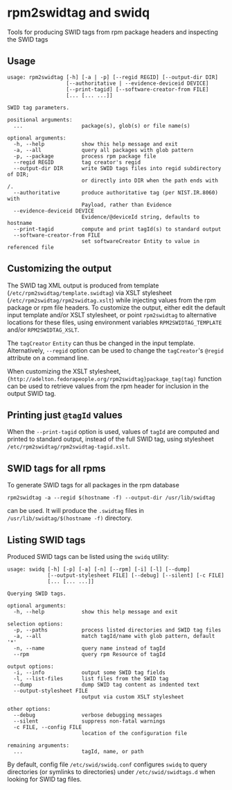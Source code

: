 # rpm2swidtag and swidq

Tools for producing SWID tags from rpm package headers and inspecting the SWID tags

## Usage

```
usage: rpm2swidtag [-h] [-a | -p] [--regid REGID] [--output-dir DIR]
                   [--authoritative | --evidence-deviceid DEVICE]
                   [--print-tagid] [--software-creator-from FILE]
                   [... [... ...]]

SWID tag parameters.

positional arguments:
  ...                   package(s), glob(s) or file name(s)

optional arguments:
  -h, --help            show this help message and exit
  -a, --all             query all packages with glob pattern
  -p, --package         process rpm package file
  --regid REGID         tag creator's regid
  --output-dir DIR      write SWID tags files into regid subdirectory of DIR;
                        or directly into DIR when the path ends with /.
  --authoritative       produce authoritative tag (per NIST.IR.8060) with
                        Payload, rather than Evidence
  --evidence-deviceid DEVICE
                        Evidence/@deviceId string, defaults to hostname
  --print-tagid         compute and print tagId(s) to standard output
  --software-creator-from FILE
                        set softwareCreator Entity to value in referenced file
```

## Customizing the output

The SWID tag XML output is produced from template
(`/etc/rpm2swidtag/template.swidtag`) via XSLT stylesheet
(`/etc/rpm2swidtag/rpm2swidtag.xslt`) while injecting values from
the rpm package or rpm file headers.
To customize the output, either edit the default input template and/or
XSLT stylesheet, or point `rpm2swidtag` to alternative locations
for these files, using environment variables `RPM2SWIDTAG_TEMPLATE`
and/or `RPM2SWIDTAG_XSLT`.

The `tagCreator` `Entity` can thus be changed in the input template.
Alternatively, `--regid` option can be used to change the
`tagCreator`'s `@regid` attribute on a command line.

When customizing the XSLT stylesheet,
`{http://adelton.fedorapeople.org/rpm2swidtag}package_tag(tag)`
function can be used to retrieve values from the rpm header for
inclusion in the output SWID tag.

## Printing just `@tagId` values

When the `--print-tagid` option is used, values of `tagId` are
computed and printed to standard output, instead of the full
SWID tag, using stylesheet `/etc/rpm2swidtag/rpm2swidtag-tagid.xslt`.

## SWID tags for all rpms

To generate SWID tags for all packages in the rpm database

```
rpm2swidtag -a --regid $(hostname -f) --output-dir /usr/lib/swidtag
```

can be used. It will produce the `.swidtag` files in
`/usr/lib/swidtag/$(hostname -f)` directory.

## Listing SWID tags

Produced SWID tags can be listed using the `swidq` utility:

```
usage: swidq [-h] [-p] [-a] [-n] [--rpm] [-i] [-l] [--dump]
             [--output-stylesheet FILE] [--debug] [--silent] [-c FILE]
             [... [... ...]]

Querying SWID tags.

optional arguments:
  -h, --help            show this help message and exit

selection options:
  -p, --paths           process listed directories and SWID tag files
  -a, --all             match tagId/name with glob pattern, default '*'
  -n, --name            query name instead of tagId
  --rpm                 query rpm Resource of tagId

output options:
  -i, --info            output some SWID tag fields
  -l, --list-files      list files from the SWID tag
  --dump                dump SWID tag content as indented text
  --output-stylesheet FILE
                        output via custom XSLT stylesheet

other options:
  --debug               verbose debugging messages
  --silent              suppress non-fatal warnings
  -c FILE, --config FILE
                        location of the configuration file

remaining arguments:
  ...                   tagId, name, or path
```

By default, config file `/etc/swid/swidq.conf` configures `swidq` to
query directories (or symlinks to directories) under `/etc/swid/swidtags.d`
when looking for SWID tag files.

